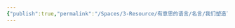 ```yaml
---
{"publish":true,"permalink":"/Spaces/3-Resource/有意思的语言/名言/我们塑造了工具，工具又塑造了我们。——麦克卢汉《理解媒介：论人的延伸》.md","title":"✨我们塑造了工具，工具又塑造了我们。——麦克卢汉《理解媒介：论人的延伸》","created":"2022-08-18","modified":"2023-03-14","cssclasses":""}
---
```



